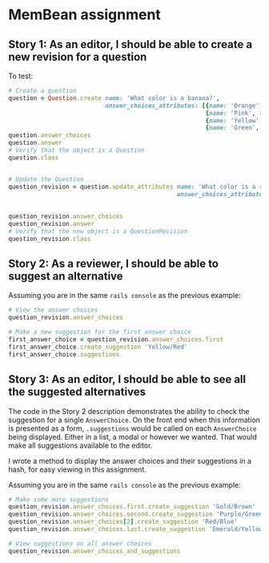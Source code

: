 # MemBean assignment


## Story 1: As an editor, I should be able to create a new revision for a question

To test:
```ruby
# Create a question
question = Question.create name: 'What color is a banana?', 
                           answer_choices_attributes: [{name: 'Orange', letter: 'A'},
                                                       {name: 'Pink', letter: 'B'}, 
                                                       {name: 'Yellow', letter: 'C', answer: true}, 
                                                       {name: 'Green', letter: 'D'}]
question.answer_choices
question.answer
# Verify that the object is a Question
question.class


# Update the Question
question_revision = question.update_attributes name: 'What color is a ripe banana?', 
                                               answer_choices_attributes: [{name: 'Orange/Blue', letter: 'A'}, 
                                                                           {name: 'Pink/Yellow', letter: 'B'}, 
                                                                           {name: 'Yellow/Black', letter: 'C', answer: true},                                                                            {name: 'Blue/Green', letter: 'D'}]
question_revision.answer_choices
question_revision.answer
# Verify that the new object is a QuestionRevision
question_revision.class
```

## Story 2: As a reviewer, I should be able to suggest an alternative

Assuming you are in the same `rails console` as the previous example:
```ruby
# View the answer choices
question_revision.answer_choices

# Make a new suggestion for the first answer choice
first_answer_choice = question_revision.answer_choices.first
first_answer_choice.create_suggestion 'Yellow/Red'
first_answer_choice.suggestions
```

## Story 3: As an editor, I should be able to see all the suggested alternatives

The code in the Story 2 description demonstrates the ability to check the suggestion for a single `AnswerChoice`. On the front end when this information is presented as a form, `.suggestions` would be called on each `AnswerChoice` being displayed. Either in a list, a modal or however we wanted. That would make all suggestions available to the editor.

I wrote a method to display the answer choices and their suggestions in a hash, for easy viewing in this assignment.

Assuming you are in the same `rails console` as the previous example:
```ruby
# Make some more suggestions
question_revision.answer_choices.first.create_suggestion 'Gold/Brown'
question_revision.answer_choices.second.create_suggestion 'Purple/Green'
question_revision.answer_choices[2].create_suggestion 'Red/Blue'
question_revision.answer_choices.last.create_suggestion 'Emerald/Yellow'

# View suggestions on all answer choices
question_revision.answer_choices_and_suggestions
```
